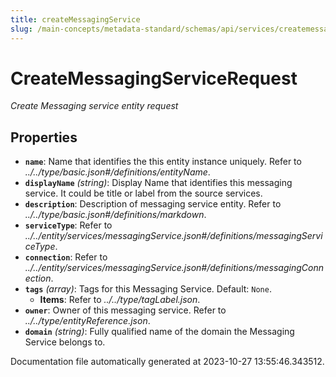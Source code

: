 ```yaml
---
title: createMessagingService
slug: /main-concepts/metadata-standard/schemas/api/services/createmessagingservice
---
```


# CreateMessagingServiceRequest

*Create Messaging service entity request*

## Properties

- **`name`**: Name that identifies the this entity instance uniquely. Refer to *../../type/basic.json#/definitions/entityName*.
- **`displayName`** *(string)*: Display Name that identifies this messaging service. It could be title or label from the source services.
- **`description`**: Description of messaging service entity. Refer to *../../type/basic.json#/definitions/markdown*.
- **`serviceType`**: Refer to *../../entity/services/messagingService.json#/definitions/messagingServiceType*.
- **`connection`**: Refer to *../../entity/services/messagingService.json#/definitions/messagingConnection*.
- **`tags`** *(array)*: Tags for this Messaging Service. Default: `None`.
  - **Items**: Refer to *../../type/tagLabel.json*.
- **`owner`**: Owner of this messaging service. Refer to *../../type/entityReference.json*.
- **`domain`** *(string)*: Fully qualified name of the domain the Messaging Service belongs to.


Documentation file automatically generated at 2023-10-27 13:55:46.343512.
